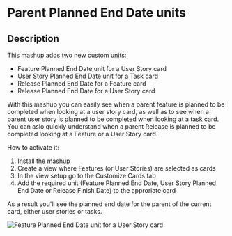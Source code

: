# Parent Planned End Date units 

## Description

This mashup adds two new custom units:

* Feature Planned End Date unit for a User Story card
* User Story Planned End Date unit for a Task card
* Release Planned End Date for a Feature card
* Release Planned End Date for a User Story card

With this mashup you can easily see when a parent feature is planned to be completed when looking at a user story card, as well as to see when a parent user story is planned to be completed when looking at a task card. You can aslo quickly understand when a parent Release is planned to be completed looking at a Feature or a User Story card.

How to activate it:

1. Install the mashup
2. Create a view where Features (or User Stories) are selected as cards
3. In the view setup go to the Customize Cards tab 
4. Add the required unit (Feature Planned End Date, User Story Planned End Date or Release Finish Date) to the approriate card

As a result you'll see the planned end date for the parent of the current card, either user stories or tasks.

![Feature Planned End Date unit for a User Story card](https://raw.githubusercontent.com/TargetProcess/TP3MashupLibrary/master/Feature%20Planned%20End%20Date%20unit%20for%20a%20User%20Story%20card/screen.jpg)

